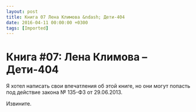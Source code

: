 ```yaml
---
layout: post
title: Книга 07 Лена Климова &ndash; Дети-404
date: 2016-04-11 00:00:00 +0300
tags: [Imported]
---
```

# Книга #07: Лена Климова – Дети-404

Я хотел написать свои впечатления об этой книге, но они могут попасть под действие закона № 135-ФЗ от 29.06.2013\. 

Извините.
